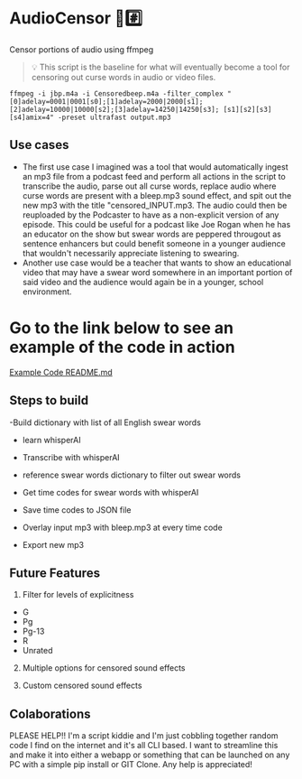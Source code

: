 # AudioCensor 🎵#️⃣
Censor portions of audio using ffmpeg

> 💡 This script is the  baseline for what will eventually become a tool for censoring out curse words in audio or video files. 


```
ffmpeg -i jbp.m4a -i Censoredbeep.m4a -filter_complex "[0]adelay=0001|0001[s0];[1]adelay=2000|2000[s1];[2]adelay=10000|10000[s2];[3]adelay=14250|14250[s3]; [s1][s2][s3][s4]amix=4" -preset ultrafast output.mp3
```

## Use cases
- The first use case I imagined was a tool that would automatically ingest an mp3 file from a podcast feed and perform all actions in the script to transcribe the audio, parse out all curse words, replace audio where curse words are present with a bleep.mp3 sound effect, and spit out the new mp3 with the title "censored_INPUT.mp3. The audio could then be reuploaded by the Podcaster to have as a non-explicit version of any episode. This could be useful for a podcast like Joe Rogan when he has an educator on the show but swear words are peppered througout as sentence enhancers but could benefit someone in a younger audience that wouldn't necessarily appreciate listening to swearing. 
- Another use case would be a teacher that wants to show an educational video that may have a swear word somewhere in an important portion of said video and the audience would again be in a younger, school environment.

# Go to the link below to see an example of the code in action
[Example Code README.md](https://claudchereji.github.io/AudioCensor/exampleCode/)

## Steps to build
-Build dictionary with list of all English swear words 

- learn whisperAI

- Transcribe with whisperAI

- reference swear words dictionary to filter out swear words 

- Get time codes for swear words with whisperAI 

- Save time codes to JSON file

- Overlay input mp3 with bleep.mp3 at every time code

- Export new mp3

## Future Features
1. Filter for levels of explicitness
  - G
  - Pg
  - Pg-13
  - R
  - Unrated

2. Multiple options for censored sound effects 

3. Custom censored sound effects

## Colaborations
PLEASE HELP!! I'm a script kiddie and I'm just cobbling together random code I find on the internet and it's all CLI based. I want to streamline this and make it into either a webapp or something that can be launched on any PC with a simple pip install or GIT Clone. Any help is appreciated!
